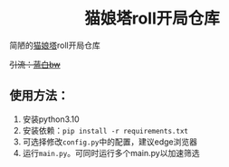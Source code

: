 <h1 align="center">猫娘塔roll开局仓库</h1>

简陋的[猫娘塔](https://h5mota.com/tower/?name=51_neko_very_color_roguelike)roll开局仓库

~~引流：[蓝白bw](https://space.bilibili.com/107433411)~~

## 使用方法：
1. 安装python3.10
2. 安装依赖：`pip install -r requirements.txt`
3. 可选择修改`config.py`中的配置，建议edge浏览器
4. 运行`main.py`。可同时运行多个main.py以加速筛选